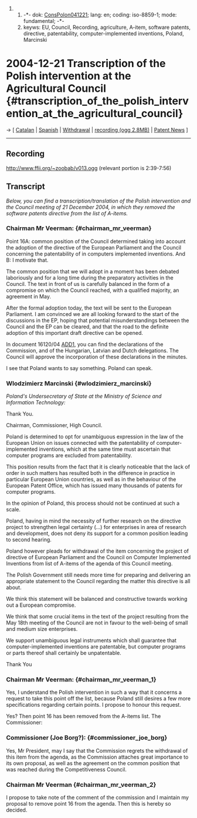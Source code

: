 1.  1.  -\*- dok: [ConsPolon041221](ConsPolon041221 "wikilink"); lang:
        en; coding: iso-8859-1; mode: fundamental; -\*-
    2.  keyws: EU, Council, Recording, agriculture, A-item, software
        patents, directive, patentability, computer-implemented
        inventions, Poland, Marcinski

# 2004-12-21 Transcription of the Polish intervention at the Agricultural Council {#transcription_of_the_polish_intervention_at_the_agricultural_council}

-\> \[ [ Catalan](ConsPolon041221Ca "wikilink") \| [
Spanish](ConsPolon041221Es "wikilink") \| [
Withdrawal](Cons041221En "wikilink") \| [recording (ogg
2.8MB)](http://www.ffii.org/~zoobab/v013.ogg "wikilink") \| [ Patent
News](SwpatcninoEn "wikilink") \]

------------------------------------------------------------------------

## Recording

[
<http://www.ffii.org/~zoobab/v013.ogg>](//www.ffii.org/~zoobab/v013.ogg "wikilink")
(relevant portion is 2:39-7:56)

## Transcript

*Below, you can find a transcription/translation of the Polish
intervention and the Council meeting of 21 December 2004, in which they
removed the software patents directive from the list of A-items.*

### Chairman Mr Veerman: {#chairman_mr_veerman}

Point 16A: common position of the Council determined taking into account
the adoption of the directive of the European Parliament and the Council
concerning the patentability of in computers implemented inventions. And
B: I motivate that.

The common position that we will adopt in a moment has been debated
laboriously and for a long time during the preparatory activities in the
Council. The text in front of us is carefully balanced in the form of a
compromise on which the Council reached, with a qualified majority, an
agreement in May.

After the formal adoption today, the text will be sent to the European
Parliament. I am convinced we are all looking forward to the start of
the discussions in the EP, hoping that potential misunderstandings
between the Council and the EP can be cleared, and that the road to the
definite adoption of this important draft directive can be opened.

In document 16120/04 [ADD1](ADD1 "wikilink"), you can find the
declarations of the Commission, and of the Hungarian, Latvian and Dutch
delegations. The Council will approve the incorporation of these
declarations in the minutes.

I see that Poland wants to say something. Poland can speak.

### Wlodzimierz Marcinski {#wlodzimierz_marcinski}

*Poland\'s Undersecretary of State at the Ministry of Science and
Information Technology:*

Thank You.

Chairman, Commissioner, High Council.

Poland is determined to opt for unambiguous expression in the law of the
European Union on issues connected with the patentability of
computer-implemented inventions, which at the same time must ascertain
that computer programs are excluded from patentability.

This position results from the fact that it is clearly noticeable that
the lack of order in such matters has resulted both in the difference in
practice in particular European Union countries, as well as in the
behaviour of the European Patent Office, which has issued many thousands
of patents for computer programs.

In the opinion of Poland, this process should not be continued at such a
scale.

Poland, having in mind the necessity of further research on the
directive project to strengthen legal certainty (\...) for enterprises
in area of research and development, does not deny its support for a
common position leading to second hearing.

Poland however pleads for withdrawal of the item concerning the project
of directive of European Parliament and the Council on Computer
Implemented Inventions from list of A-items of the agenda of this
Council meeting.

The Polish Government still needs more time for preparing and delivering
an appropriate statement to the Council regarding the matter this
directive is all about.

We think this statement will be balanced and constructive towards
working out a European compromise.

We think that some crucial items in the text of the project resulting
from the May 18th meeting of the Council are not in favour to the
well-being of small and medium size enterprises.

We support unambiguous legal instruments which shall guarantee that
computer-implemented inventions are patentable, but computer programs or
parts thereof shall certainly be unpatentable.

Thank You

### Chairman Mr Veerman: {#chairman_mr_veerman_1}

Yes, I understand the Polish intervention in such a way that it concerns
a request to take this point off the list, because Poland still desires
a few more specifications regarding certain points. I propose to honour
this request.

Yes? Then point 16 has been removed from the A-items list. The
Commissioner:

### Commissioner (Joe Borg?): {#commissioner_joe_borg}

Yes, Mr President, may I say that the Commission regrets the withdrawal
of this item from the agenda, as the Commission attaches great
importance to its own proposal, as well as the agreement on the common
position that was reached during the Competitiveness Council.

### Chairman Mr Veerman {#chairman_mr_veerman_2}

I propose to take note of the comment of the commission and I maintain
my proposal to remove point 16 from the agenda. Then this is hereby so
decided.
